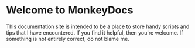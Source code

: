 # Welcome to MonkeyDocs

This documentation site is intended to be a place to store handy scripts and tips that I have encountered. If
you find it helpful, then you're welcome. If something is not entirely correct, do not blame me.
